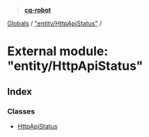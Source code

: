> **[cq-robot](../README.md)**

[Globals](../globals.md) / ["entity/HttpApiStatus"](_entity_httpapistatus_.md) /

# External module: "entity/HttpApiStatus"

## Index

### Classes

* [HttpApiStatus](../classes/_entity_httpapistatus_.httpapistatus.md)